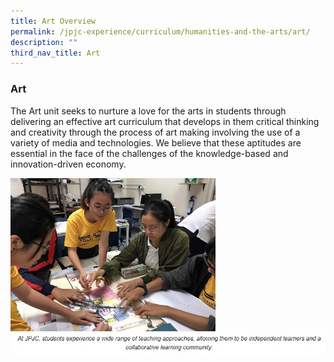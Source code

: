 ```yaml
---
title: Art Overview
permalink: /jpjc-experience/curriculum/humanities-and-the-arts/art/
description: ""
third_nav_title: Art
---
```

### **Art**
The Art unit seeks to nurture a love for the arts in students through delivering an effective art curriculum that develops in them critical thinking and creativity through the process of art making involving the use of a variety of media and technologies. We believe that these aptitudes are essential in the face of the challenges of the knowledge-based and innovation-driven economy.

<img src="/images/Art1.jpg" 
     style="width:65%">
![](/images/art%201%20caption.jpg)



